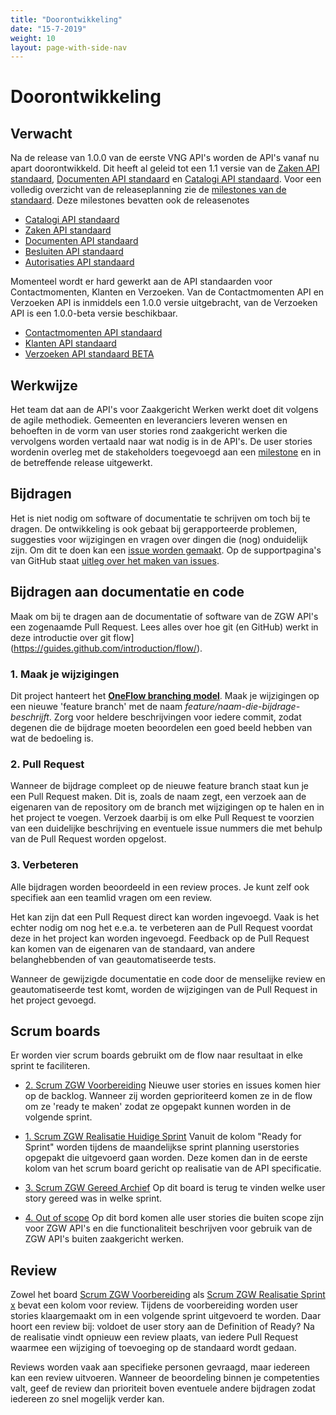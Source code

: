 ```yaml
---
title: "Doorontwikkeling"
date: "15-7-2019"
weight: 10
layout: page-with-side-nav
---
```


# Doorontwikkeling

## Verwacht

Na de release van 1.0.0 van de eerste VNG API's worden de API's vanaf nu apart doorontwikkeld. Dit
heeft al geleid tot een 1.1 versie van de [Zaken API standaard](https://zaken-api.test.vng.cloud/),
[Documenten API standaard](https://documenten-api.test.vng.cloud/) en
[Catalogi API standaard](https://catalogi-api.test.vng.cloud/). Voor een volledig overzicht van de
releaseplanning zie de
[milestones van de standaard](https://github.com/VNG-Realisatie/gemma-zaken/milestones). Deze
milestones bevatten ook de releasenotes

- [Catalogi API standaard](https://catalogi-api.test.vng.cloud/)
- [Zaken API standaard](https://zaken-api.test.vng.cloud/)
- [Documenten API standaard](https://documenten-api.test.vng.cloud/)
- [Besluiten API standaard](https://besluiten-api.test.vng.cloud/)
- [Autorisaties API standaard](https://autorisaties-api.test.vng.cloud/)

Momenteel wordt er hard gewerkt aan de API standaarden voor Contactmomenten, Klanten en Verzoeken.
Van de Contactmomenten API en Verzoeken API is inmiddels een 1.0.0 versie uitgebracht, van de
Verzoeken API is een 1.0.0-beta versie beschikbaar.

- [Contactmomenten API standaard](https://contactmomenten-api.vng.cloud/api/v1/schema/)
- [Klanten API standaard](https://klanten-api.vng.cloud/api/v1/schema/)
- [Verzoeken API standaard BETA](https://verzoeken-api.vng.cloud/api/v1/schema/)

## Werkwijze

Het team dat aan de API's voor Zaakgericht Werken werkt doet dit volgens de agile methodiek.
Gemeenten en leveranciers leveren wensen en behoeften in de vorm van user stories rond zaakgericht
werken die vervolgens worden vertaald naar wat nodig is in de API's. De user stories wordenin
overleg met de stakeholders toegevoegd aan een
[milestone](https://github.com/VNG-Realisatie/gemma-zaken/milestones) en in de betreffende release
uitgewerkt.

## Bijdragen

Het is niet nodig om software of documentatie te schrijven om toch bij te dragen. De ontwikkeling is
ook gebaat bij gerapporteerde problemen, suggesties voor wijzigingen en vragen over dingen die (nog)
onduidelijk zijn. Om dit te doen kan een
[issue worden gemaakt](https://github.com/VNG-Realisatie/gemma-zaken/issues). Op de supportpagina's
van GitHub staat
[uitleg over het maken van issues](https://help.github.com/articles/creating-an-issue/).

## Bijdragen aan documentatie en code

Maak om bij te dragen aan de documentatie of software van de ZGW API's een zogenaamde Pull Request.
Lees alles over hoe git (en GitHub) werkt in deze introductie over git
flow](https://guides.github.com/introduction/flow/).

### 1. Maak je wijzigingen

Dit project hanteert het
**[OneFlow branching model](http://endoflineblog.com/oneflow-a-git-branching-model-and-workflow)**.
Maak je wijzigingen op een nieuwe 'feature branch' met de naam
_feature/naam-die-bijdrage-beschrijft_. Zorg voor heldere beschrijvingen voor iedere commit, zodat
degenen die de bijdrage moeten beoordelen een goed beeld hebben van wat de bedoeling is.

### 2. Pull Request

Wanneer de bijdrage compleet op de nieuwe feature branch staat kun je een Pull Request maken. Dit
is, zoals de naam zegt, een verzoek aan de eigenaren van de repository om de branch met wijzigingen
op te halen en in het project te voegen. Verzoek daarbij is om elke Pull Request te voorzien van een
duidelijke beschrijving en eventuele issue nummers die met behulp van de Pull Request worden
opgelost.

### 3. Verbeteren

Alle bijdragen worden beoordeeld in een review proces. Je kunt zelf ook specifiek aan een teamlid
vragen om een review.

Het kan zijn dat een Pull Request direct kan worden ingevoegd. Vaak is het echter nodig om nog het
e.e.a. te verbeteren aan de Pull Request voordat deze in het project kan worden ingevoegd. Feedback
op de Pull Request kan komen van de eigenaren van de standaard, van andere belanghebbenden of van
geautomatiseerde tests.

Wanneer de gewijzigde documentatie en code door de menselijke review en geautomatiseerde test komt,
worden de wijzigingen van de Pull Request in het project gevoegd.

## Scrum boards

Er worden vier scrum boards gebruikt om de flow naar resultaat in elke sprint te faciliteren.

- [2. Scrum ZGW Voorbereiding](https://github.com/VNG-Realisatie/gemma-zaken/projects/1) Nieuwe user
  stories en issues komen hier op de backlog. Wanneer zij worden geprioriteerd komen ze in de flow
  om ze 'ready te maken' zodat ze opgepakt kunnen worden in de volgende sprint.

- [1. Scrum ZGW Realisatie Huidige Sprint](https://github.com/VNG-Realisatie/gemma-zaken/projects/3)
  Vanuit de kolom "Ready for Sprint" worden tijdens de maandelijkse sprint planning userstories
  opgepakt die uitgevoerd gaan worden. Deze komen dan in de eerste kolom van het scrum board gericht
  op realisatie van de API specificatie.

- [3. Scrum ZGW Gereed Archief](https://github.com/VNG-Realisatie/gemma-zaken/projects/4) Op dit
  board is terug te vinden welke user story gereed was in welke sprint.

- [4. Out of scope](https://github.com/VNG-Realisatie/gemma-zaken/projects/2) Op dit bord komen alle
  user stories die buiten scope zijn voor ZGW API's en die functionaliteit beschrijven voor gebruik
  van de ZGW API's buiten zaakgericht werken.

## Review

Zowel het board [Scrum ZGW Voorbereiding](https://github.com/VNG-Realisatie/gemma-zaken/projects/1)
als [Scrum ZGW Realisatie Sprint x](https://github.com/VNG-Realisatie/gemma-zaken/projects/3) bevat
een kolom voor review. Tijdens de voorbereiding worden user stories klaargemaakt om in een volgende
sprint uitgevoerd te worden. Daar hoort een review bij: voldoet de user story aan de Definition of
Ready? Na de realisatie vindt opnieuw een review plaats, van iedere Pull Request waarmee een
wijziging of toevoeging op de standaard wordt gedaan.

Reviews worden vaak aan specifieke personen gevraagd, maar iedereen kan een review uitvoeren.
Wanneer de beoordeling binnen je competenties valt, geef de review dan prioriteit boven eventuele
andere bijdragen zodat iedereen zo snel mogelijk verder kan.
